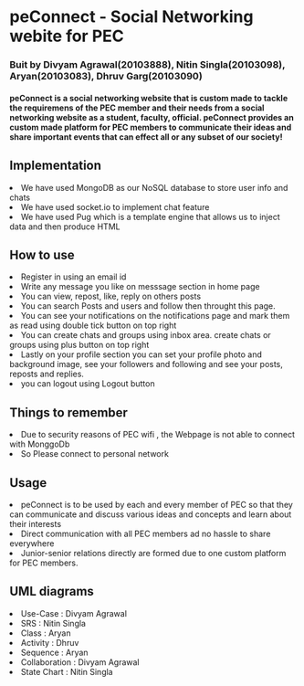 # peConnect - Social Networking webite for PEC
### Buit by Divyam Agrawal(20103888), Nitin Singla(20103098), Aryan(20103083), Dhruv Garg(20103090)

#### peConnect is a social networking website that is custom made to tackle the requiremens of the PEC member and their needs from a social networking website as a student, faculty, official. peConnect provides an custom made platform for PEC members to communicate their ideas and share important events that can effect all or any subset of our society!

## Implementation
<li>We have used MongoDB as our NoSQL database to  store user info and chats</li>
<li>We have used socket.io to implement chat feature</li>
<li>We have used Pug which is a template engine that allows us to inject data and then produce HTML</li>

## How to use
<li>Register in using an email id</li>
<li>Write any message you like on messsage section in home page</li>
<li>You can view, repost, like, reply on others posts</li>
<li>You can search Posts and users and follow then throught this page.</li>
<li>You can see your notifications on the notifications page and mark  them as read using double tick button on top right</li>
<li> You can create chats and groups using inbox area. create chats or groups using plus button on top right</li>
<li>Lastly on your profile section you can set your profile photo and background image, see your followers and following and see your posts, reposts and replies.</li>
<li>you can logout using Logout button</li>

## Things to remember
<li>Due to security reasons of PEC wifi , the Webpage is not able to connect with MonggoDb</li>
<li>So Please connect to personal network </li>

## Usage
<li> peConnect is to be used by each and every member of PEC so that they can communicate and discuss various ideas and concepts and learn about their interests</li>
<li> Direct communication with all PEC members ad no hassle to share everywhere</li>
<li> Junior-senior relations directly are formed due to one custom platform for PEC members.

## UML diagrams
<li> Use-Case : Divyam Agrawal</li>
<li> SRS : Nitin Singla</li>
<li> Class : Aryan</li>
<li> Activity : Dhruv</li>
<li> Sequence : Aryan </li>
<li> Collaboration : Divyam Agrawal</li>
<li> State Chart : Nitin Singla </li>


